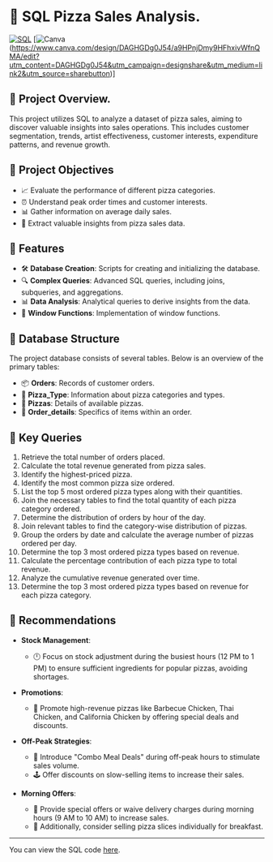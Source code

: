 # 🍕 SQL Pizza Sales Analysis.

[![SQL](https://img.shields.io/badge/SQL-Database%20Analysis-orange)](https://github.com/kohitkakde/SQL-Pizza-Sales-Analysis/blob/main/pizza%20sales%20queries.sql)        [![Canva](https://img.shields.io/badge/Canva-Design-blue)(https://www.canva.com/design/DAGHGDg0J54/a9HPnjDmy9HFhxivWfnQMA/edit?utm_content=DAGHGDg0J54&utm_campaign=designshare&utm_medium=link2&utm_source=sharebutton)]

## 🌟 Project Overview.

This project utilizes SQL to analyze a dataset of pizza sales, aiming to discover valuable insights into sales operations. This includes customer segmentation, trends, artist effectiveness, customer interests, expenditure patterns, and revenue growth.

## 🌟 Project Objectives

- 📈 Evaluate the performance of different pizza categories.
- ⏰ Understand peak order times and customer interests.
- 📊 Gather information on average daily sales.
- 🧐 Extract valuable insights from pizza sales data.

## 🌟 Features

- 🛠️ **Database Creation**: Scripts for creating and initializing the database.
- 🔍 **Complex Queries**: Advanced SQL queries, including joins, subqueries, and aggregations.
- 📊 **Data Analysis**: Analytical queries to derive insights from the data.
- 🔄 **Window Functions**: Implementation of window functions.

## 🌟 Database Structure

The project database consists of several tables. Below is an overview of the primary tables:

- 📦 **Orders**: Records of customer orders.
- 🍕 **Pizza_Type**: Information about pizza categories and types.
- 🍕 **Pizzas**: Details of available pizzas.
- 📝 **Order_details**: Specifics of items within an order.

## 🌟 Key Queries

1. Retrieve the total number of orders placed.
2. Calculate the total revenue generated from pizza sales.
3. Identify the highest-priced pizza.
4. Identify the most common pizza size ordered.
5. List the top 5 most ordered pizza types along with their quantities.
6. Join the necessary tables to find the total quantity of each pizza category ordered.
7. Determine the distribution of orders by hour of the day.
8. Join relevant tables to find the category-wise distribution of pizzas.
9. Group the orders by date and calculate the average number of pizzas ordered per day.
10. Determine the top 3 most ordered pizza types based on revenue.
11. Calculate the percentage contribution of each pizza type to total revenue.
12. Analyze the cumulative revenue generated over time.
13. Determine the top 3 most ordered pizza types based on revenue for each pizza category.

## 🌟 Recommendations

- **Stock Management**:
  - 🕛 Focus on stock adjustment during the busiest hours (12 PM to 1 PM) to ensure sufficient ingredients for popular pizzas, avoiding shortages.

- **Promotions**:
  - 💸 Promote high-revenue pizzas like Barbecue Chicken, Thai Chicken, and California Chicken by offering special deals and discounts.

- **Off-Peak Strategies**:
  - 🍕 Introduce "Combo Meal Deals" during off-peak hours to stimulate sales volume.
  - 🕹️ Offer discounts on slow-selling items to increase their sales.

- **Morning Offers**:
  - 🌅 Provide special offers or waive delivery charges during morning hours (9 AM to 10 AM) to increase sales.
  - 🍴 Additionally, consider selling pizza slices individually for breakfast.

---

You can view the SQL code [here](https://github.com/kohitkakde/SQL-Pizza-Sales-Analysis/blob/main/pizza%20sales%20queries.sql).
